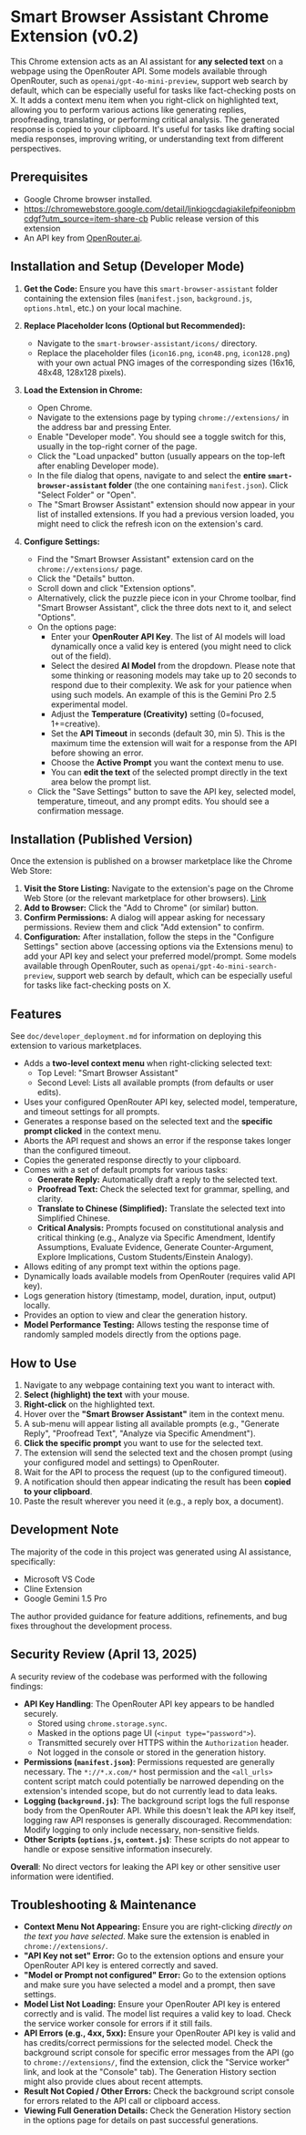 # Smart Browser Assistant Chrome Extension (v0.2)

This Chrome extension acts as an AI assistant for **any selected text** on a webpage using the OpenRouter API. Some models available through OpenRouter, such as `openai/gpt-4o-mini-preview`, support web search by default, which can be especially useful for tasks like fact-checking posts on X. It adds a context menu item when you right-click on highlighted text, allowing you to perform various actions like generating replies, proofreading, translating, or performing critical analysis. The generated response is copied to your clipboard. It's useful for tasks like drafting social media responses, improving writing, or understanding text from different perspectives.

## Prerequisites

*   Google Chrome browser installed.
*   https://chromewebstore.google.com/detail/ljnkjogcdagiakilefpifeonipbmcdgf?utm_source=item-share-cb Public release version of this extension
*   An API key from [OpenRouter.ai](https://openrouter.ai/).

## Installation and Setup (Developer Mode)

1.  **Get the Code:** Ensure you have this `smart-browser-assistant` folder containing the extension files (`manifest.json`, `background.js`, `options.html`, etc.) on your local machine.

2.  **Replace Placeholder Icons (Optional but Recommended):**
    *   Navigate to the `smart-browser-assistant/icons/` directory.
    *   Replace the placeholder files (`icon16.png`, `icon48.png`, `icon128.png`) with your own actual PNG images of the corresponding sizes (16x16, 48x48, 128x128 pixels).

3.  **Load the Extension in Chrome:**
    *   Open Chrome.
    *   Navigate to the extensions page by typing `chrome://extensions/` in the address bar and pressing Enter.
    *   Enable "Developer mode". You should see a toggle switch for this, usually in the top-right corner of the page.
    *   Click the "Load unpacked" button (usually appears on the top-left after enabling Developer mode).
    *   In the file dialog that opens, navigate to and select the **entire `smart-browser-assistant` folder** (the one containing `manifest.json`). Click "Select Folder" or "Open".
    *   The "Smart Browser Assistant" extension should now appear in your list of installed extensions. If you had a previous version loaded, you might need to click the refresh icon on the extension's card.

4.  **Configure Settings:**
    *   Find the "Smart Browser Assistant" extension card on the `chrome://extensions/` page.
    *   Click the "Details" button.
    *   Scroll down and click "Extension options".
    *   Alternatively, click the puzzle piece icon in your Chrome toolbar, find "Smart Browser Assistant", click the three dots next to it, and select "Options".
    *   On the options page:
        *   Enter your **OpenRouter API Key**. The list of AI models will load dynamically once a valid key is entered (you might need to click out of the field).
        *   Select the desired **AI Model** from the dropdown. Please note that some thinking or reasoning models may take up to 20 seconds to respond due to their complexity. We ask for your patience when using such models. An example of this is the Gemini Pro 2.5 experimental model.
        *   Adjust the **Temperature (Creativity)** setting (0=focused, 1+=creative).
        *   Set the **API Timeout** in seconds (default 30, min 5). This is the maximum time the extension will wait for a response from the API before showing an error.
        *   Choose the **Active Prompt** you want the context menu to use.
        *   You can **edit the text** of the selected prompt directly in the text area below the prompt list.
    *   Click the "Save Settings" button to save the API key, selected model, temperature, timeout, and any prompt edits. You should see a confirmation message.

## Installation (Published Version)

Once the extension is published on a browser marketplace like the Chrome Web Store:

1.  **Visit the Store Listing:** Navigate to the extension's page on the Chrome Web Store (or the relevant marketplace for other browsers). [Link](https://chromewebstore.google.com/detail/ljnkjogcdagiakilefpifeonipbmcdgf?utm_source=item-share-cb) 
3.  **Add to Browser:** Click the "Add to Chrome" (or similar) button.
4.  **Confirm Permissions:** A dialog will appear asking for necessary permissions. Review them and click "Add extension" to confirm.
5.  **Configuration:** After installation, follow the steps in the "Configure Settings" section above (accessing options via the Extensions menu) to add your API key and select your preferred model/prompt. Some models available through OpenRouter, such as `openai/gpt-4o-mini-search-preview`, support web search by default, which can be especially useful for tasks like fact-checking posts on X.

## Features
See `doc/developer_deployment.md` for information on deploying this extension to various marketplaces.

*   Adds a **two-level context menu** when right-clicking selected text:
    *   Top Level: "Smart Browser Assistant"
    *   Second Level: Lists all available prompts (from defaults or user edits).
*   Uses your configured OpenRouter API key, selected model, temperature, and timeout settings for all prompts.
*   Generates a response based on the selected text and the **specific prompt clicked** in the context menu.
*   Aborts the API request and shows an error if the response takes longer than the configured timeout.
*   Copies the generated response directly to your clipboard.
*   Comes with a set of default prompts for various tasks:
    *   **Generate Reply:** Automatically draft a reply to the selected text.
    *   **Proofread Text:** Check the selected text for grammar, spelling, and clarity.
    *   **Translate to Chinese (Simplified):** Translate the selected text into Simplified Chinese.
    *   **Critical Analysis:** Prompts focused on constitutional analysis and critical thinking (e.g., Analyze via Specific Amendment, Identify Assumptions, Evaluate Evidence, Generate Counter-Argument, Explore Implications, Custom Students/Einstein Analogy).
*   Allows editing of any prompt text within the options page.
*   Dynamically loads available models from OpenRouter (requires valid API key).
*   Logs generation history (timestamp, model, duration, input, output) locally.
*   Provides an option to view and clear the generation history.
*   **Model Performance Testing:** Allows testing the response time of randomly sampled models directly from the options page. 

## How to Use

1.  Navigate to any webpage containing text you want to interact with.
2.  **Select (highlight) the text** with your mouse.
3.  **Right-click** on the highlighted text.
4.  Hover over the **"Smart Browser Assistant"** item in the context menu.
5.  A sub-menu will appear listing all available prompts (e.g., "Generate Reply", "Proofread Text", "Analyze via Specific Amendment").
6.  **Click the specific prompt** you want to use for the selected text.
7.  The extension will send the selected text and the chosen prompt (using your configured model and settings) to OpenRouter.
8.  Wait for the API to process the request (up to the configured timeout).
7.  A notification should then appear indicating the result has been **copied to your clipboard**.
8.  Paste the result wherever you need it (e.g., a reply box, a document).

## Development Note

The majority of the code in this project was generated using AI assistance, specifically:
*   Microsoft VS Code
*   Cline Extension
*   Google Gemini 1.5 Pro

The author provided guidance for feature additions, refinements, and bug fixes throughout the development process.

## Security Review (April 13, 2025)

A security review of the codebase was performed with the following findings:

*   **API Key Handling**: The OpenRouter API key appears to be handled securely.
    *   Stored using `chrome.storage.sync`.
    *   Masked in the options page UI (`<input type="password">`).
    *   Transmitted securely over HTTPS within the `Authorization` header.
    *   Not logged in the console or stored in the generation history.
*   **Permissions (`manifest.json`)**: Permissions requested are generally necessary. The `*://*.x.com/*` host permission and the `<all_urls>` content script match could potentially be narrowed depending on the extension's intended scope, but do not currently lead to data leaks.
*   **Logging (`background.js`)**: The background script logs the full response body from the OpenRouter API. While this doesn't leak the API key itself, logging raw API responses is generally discouraged. Recommendation: Modify logging to only include necessary, non-sensitive fields.
*   **Other Scripts (`options.js`, `content.js`)**: These scripts do not appear to handle or expose sensitive information insecurely.

**Overall**: No direct vectors for leaking the API key or other sensitive user information were identified.

## Troubleshooting & Maintenance

*   **Context Menu Not Appearing:** Ensure you are right-clicking *directly on the text you have selected*. Make sure the extension is enabled in `chrome://extensions/`.
*   **"API Key not set" Error:** Go to the extension options and ensure your OpenRouter API key is entered correctly and saved.
*   **"Model or Prompt not configured" Error:** Go to the extension options and make sure you have selected a model and a prompt, then save settings.
*   **Model List Not Loading:** Ensure your OpenRouter API key is entered correctly and is valid. The model list requires a valid key to load. Check the service worker console for errors if it still fails.
*   **API Errors (e.g., 4xx, 5xx):** Ensure your OpenRouter API key is valid and has credits/correct permissions for the selected model. Check the background script console for specific error messages from the API (go to `chrome://extensions/`, find the extension, click the "Service worker" link, and look at the "Console" tab). The Generation History section might also provide clues about recent attempts.
*   **Result Not Copied / Other Errors:** Check the background script console for errors related to the API call or clipboard access.
*   **Viewing Full Generation Details:** Check the Generation History section in the options page for details on past successful generations.
